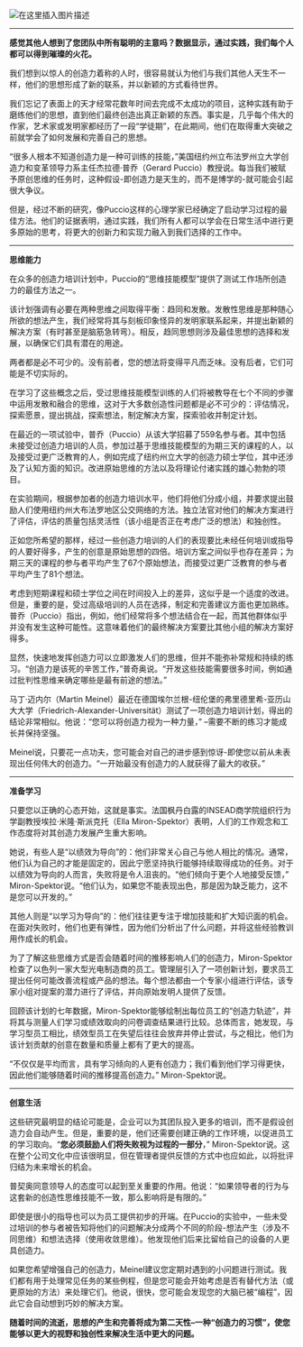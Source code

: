![在这里插入图片描述](https://img-blog.csdnimg.cn/20210526194734771.png#pic_center)




----

**感觉其他人想到了您团队中所有聪明的主意吗？数据显示，通过实践，我们每个人都可以得到璀璨的火花。**


我们想到以惊人的创造力着称的人时，很容易就认为他们与我们其他人天生不一样，他们的思想形成了新的联系，并以新颖的方式看待世界。 

我们忘记了表面上的天才经常花数年时间去完成不太成功的项目，这种实践有助于磨练他们的思想，直到他们最终创造出真正新颖的东西。事实是，几乎每个伟大的作家，艺术家或发明家都经历了一段“学徒期”，在此期间，他们在取得重大突破之前就学会了如何发展和完善自己的思想。 

“很多人根本不知道创造力是一种可训练的技能，”美国纽约州立布法罗州立大学创造力和变革领导力系主任杰拉德·普乔（Gerard Puccio）教授说。每当我们被赋予原创思维的任务时，这种假设-即创造力是天生的，而不是博学的-就可能会引起很大争议。 

但是，经过不断的研究，像Puccio这样的心理学家已经确定了启动学习过程的最佳方法。他们的证据表明，通过实践，我们所有人都可以学会在日常生活中进行更多原始的思考，将更大的创新力和实现力融入到我们选择的工作中。 

--------
**思维能力** 

在众多的创造力培训计划中，Puccio的“思维技能模型”提供了测试工作场所创造力的最佳方法之一。 

该计划强调有必要在两种思维之间取得平衡：趋同和发散。发散性思维是那种随心所欲的想法产生，我们经常将其与刻板印象怪异的发明家联系起来，并提出新颖的解决方案（有时甚至是脑筋急转弯）。相反，趋同思想则涉及最佳思想的选择和发展，以确保它们具有潜在的用途。 

两者都是必不可少的。没有前者，您的想法将变得平凡而乏味。没有后者，它们可能是不切实际的。

在学习了这些概念之后，受过思维技能模型训练的人们将被教导在七个不同的步骤中运用发散和融合的思维，这对于大多数创造性问题都是必不可少的：评估情况，探索愿景，提出挑战，探索想法，制定解决方案，探索验收并制定计划。 

在最近的一项试验中，普乔（Puccio）从该大学招募了559名参与者。其中包括未接受过创造力培训的人员，参加过基于思维技能模型的为期三天的课程的人，以及接受过更广泛教育的人，例如完成了纽约州立大学的创造力硕士学位，其中还涉及了认知方面的知识。改进原始思维的方法以及将理论付诸实践的雄心勃勃的项目。 

在实验期间，根据参加者的创造力培训水平，他们将他们分成小组，并要求提出鼓励人们使用纽约州大布法罗地区公交网络的方法。独立法官对他们的解决方案进行了评估，评估的质量包括灵活性（该小组是否正在考虑广泛的想法）和独创性。 

正如您所希望的那样，经过一些创造力培训的人们的表现要比未经任何培训或指导的人要好得多，产生的创意是原始思想的四倍。培训方案之间似乎也存在差异；为期三天的课程的参与者平均产生了67个原始想法，而接受过更广泛教育的参与者平均产生了81个想法。 

考虑到短期课程和硕士学位之间在时间投入上的差异，这似乎是一个适度的改进。但是，重要的是，受过高级培训的人员在选择，制定和完善建议方面也更加熟练。普乔（Puccio）指出，例如，他们经常将多个想法结合在一起，而其他群体似乎并没有发生这种可能性。这意味着他们的最终解决方案要比其他小组的解决方案好得多。

显然，快速地发挥创造力可以立即激发人们的思维，但并不能弥补常规和持续的练习。“创造力是该死的辛苦工作，”普奇奥说。“开发这些技能需要很多时间，例如通过批判性思维来确定哪些是最有前途的想法。” 

马丁·迈内尔（Martin Meinel）最近在德国埃尔兰根-纽伦堡的弗里德里希-亚历山大大学（Friedrich-Alexander-Universität）测试了一项创造力培训计划，得出的结论非常相似。他说：“您可以将创造力视为一种力量，” –需要不断的练习才能成长并保持坚强。 

Meinel说，只要花一点功夫，您可能会对自己的进步感到惊讶-即使您以前从未表现出任何伟大的创造力。“一开始最没有创造力的人就获得了最大的收获。” 


-----------

**准备学习** 

只要您以正确的心态开始，这就是事实。法国枫丹白露的INSEAD商学院组织行为学副教授埃拉·米隆·斯派克托（Ella Miron-Spektor）表明，人们的工作观念和工作态度将对其创造力发展产生重大影响。 

她说，有些人是“以绩效为导向”的：他们非常关心自己与他人相比的情况。通常，他们认为自己的才能是固定的，因此宁愿坚持执行能够持续取得成功的任务。对于以绩效为导向的人而言，失败将是令人沮丧的。“他们倾向于更个人地接受反馈，” Miron-Spektor说。“他们认为，如果您不能表现出色，那是因为缺乏能力，这不是您可以开发的。” 

其他人则是“以学习为导向”的：他们往往更专注于增加技能和扩大知识面的机会。在面对失败时，他们也更有弹性，因为他们分析出了什么问题，并将这些经验教训用作成长的机会。 

为了了解这些思维方式是否会随着时间的推移影响人们的创造力，Miron-Spektor检查了以色列一家大型光电制造商的员工。管理层引入了一项创新计划，要求员工提出任何可能改善流程或产品的想法。每个想法都由一个专家小组进行评估，该专家小组对提案的潜力进行了评估，并向原始发明人提供了反馈。 

回顾该计划的七年数据，Miron-Spektor能够绘制出每位员工的“创造力轨迹”，并将其与测量人们学习或绩效取向的问卷调查结果进行比较。总体而言，她发现，与学习型员工相比，绩效型员工在失望后往往会放弃并停止尝试，与之相比，他们为该计划贡献的创意在数量和质量上都有了更大的提高。 

“不仅仅是平均而言，具有学习倾向的人更有创造力；我们看到他们学​​习得更快，因此他们能够随着时间的推移提高创造力。” Miron-Spektor说。 


----
**创意生活** 

这些研究最明显的结论可能是，企业可以为其团队投入更多的培训，而不是假设创造力会自动产生。但是，重要的是，他们还需要创建正确的工作环境，以促进员工的学习取向。“**您必须鼓励人们将失败视为过程的一部分**，” Miron-Spektor说。这在整个公司文化中应该很明显，但在管理者提供反馈的方式中也应如此，以将批评归结为未来增长的机会。 

普契奥同意领导人的态度可以起到至关重要的作用。他说：“如果领导者的行为与这套新的创造性思维技能不一致，那么影响将是有限的。” 

即使是很小的指导也可以为员工提供初步的开端。在Puccio的实验中，一些未受过培训的参与者被告知将他们的问题解决分成两个不同的阶段-想法产生（涉及不同思维）和想法选择（使用收敛思维）。他发现他们后来比留给自己的设备的人更具创造力。 

如果您希望增强自己的创造力，Meinel建议您定期对遇到的小问题进行测试。我们都有用于处理常见任务的某些例程，但是您可能会开始考虑是否有替代方法（或更原始的方法）来处理它们。他说，很快，您可能会发现您的大脑已被“编程”，因此它会自动想到巧妙的解决方案。 

**随着时间的流逝，思想的产生和完善将成为第二天性–一种“创造力的习惯”，使您能够以更大的视野和独创性来解决生活中更大的问题。**
